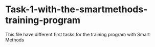 # Task-1-with-the-smartmethods-training-program
This file have different first tasks for the training program with Smart Methods
